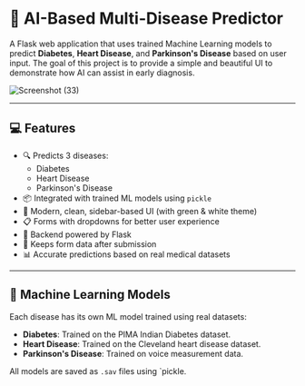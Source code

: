 # 🧠 AI-Based Multi-Disease Predictor

A Flask web application that uses trained Machine Learning models to predict **Diabetes**, **Heart Disease**, and **Parkinson's Disease** based on user input. The goal of this project is to provide a simple and beautiful UI to demonstrate how AI can assist in early diagnosis.

![Screenshot (33)](https://github.com/user-attachments/assets/fbcc8f68-1ded-4b1e-8b0e-d0809ff60dba)


---

## 💻 Features

- 🔍 Predicts 3 diseases:
  - Diabetes
  - Heart Disease
  - Parkinson's Disease
- 📦 Integrated with trained ML models using `pickle`
- 🎨 Modern, clean, sidebar-based UI (with green & white theme)
- 📋 Forms with dropdowns for better user experience
- 🧠 Backend powered by Flask
- 🔁 Keeps form data after submission
- 📊 Accurate predictions based on real medical datasets

---

## 🧠 Machine Learning Models

Each disease has its own ML model trained using real datasets:

- **Diabetes**: Trained on the PIMA Indian Diabetes dataset.
- **Heart Disease**: Trained on the Cleveland heart disease dataset.
- **Parkinson's Disease**: Trained on voice measurement data.

All models are saved as `.sav` files using `pickle.
